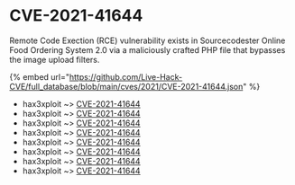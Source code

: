 # CVE-2021-41644

Remote Code Exection (RCE) vulnerability exists in Sourcecodester Online Food Ordering System 2.0 via a maliciously crafted PHP file that bypasses the image upload filters.

{% embed url="https://github.com/Live-Hack-CVE/full_database/blob/main/cves/2021/CVE-2021-41644.json" %}


* hax3xploit ~> [CVE-2021-41644](https://www.alice-snow.ru/2021/database/cve-2021-41644/cve-2021-41644-hax3xploit)
* hax3xploit ~> [CVE-2021-41644](https://www.alice-snow.ru/2021/database/cve-2021-41644/cve-2021-41644-hax3xploit)
* hax3xploit ~> [CVE-2021-41644](https://www.alice-snow.ru/2021/database/cve-2021-41644/cve-2021-41644-hax3xploit)
* hax3xploit ~> [CVE-2021-41644](https://www.alice-snow.ru/2021/database/cve-2021-41644/cve-2021-41644-hax3xploit)
* hax3xploit ~> [CVE-2021-41644](https://www.alice-snow.ru/2021/database/cve-2021-41644/cve-2021-41644-hax3xploit)
* hax3xploit ~> [CVE-2021-41644](https://www.alice-snow.ru/2021/database/cve-2021-41644/cve-2021-41644-hax3xploit)
* hax3xploit ~> [CVE-2021-41644](https://www.alice-snow.ru/2021/database/cve-2021-41644/cve-2021-41644-hax3xploit)
* hax3xploit ~> [CVE-2021-41644](https://www.alice-snow.ru/2021/database/cve-2021-41644/cve-2021-41644-hax3xploit)